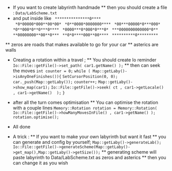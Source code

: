 - If you want to create labyrinth handmade
** then you should create a file  :
``` Data/LabScheme.txt ```
- and put inside like 
``` ***************0****``` <br/>
``` *0*00000*000**00*00*``` 
``` *0**0000*0000000****```
``` *00***00000*0***000*``` 
``` *0**000*0**0***0****``` 
``` *0000***0*000*0***0*``` 
``` ***0000000000000*0**``` 
``` **00000000**00**0***``` 
``` **0*0****000**00****``` 
``` **********0*********``` 

** zeros are roads that makes available to go for your car
** asterics are walls

- Creating a rotation within a travel ;
** You should create Io reminder
``` Io::File::getFile()->set_path( car1.getName() ); ```
** then can seek the moves
``` int counter = 0; ```
``` while ( Map::getLaby()->isAnyOneFinishes()){ ```
``` SetCursorPosition(0, 0); ``` 
``` car._push(Map::getLaby()); ```
``` counter++; ```
``` Map::getLaby()->show_map(car1); ```
``` Io::File::getFile()->seek( ct , car1->getLocale() , car1->getName()  ); ```
```} ```

- after all the turn comes optimisation
** You can optimise the rotation with a couple lines
``` Memory::Rotation rotation = Memory::Rotation( Io::File::getFile()->howManyMovesInFile() , car1->getName() ); ```
``` rotation.optimise(); ```

- All done
- A trick : 
** If you want to make your own labyrinth but want it fast
** you can generate and config by yourself;
``` Map::getLaby()->generateLab(); ```
```	Io::File::getFile()->generateScheme(Map::getLaby()->get_map(),Map::getLaby()->getSize()); ```
** generating scheme will paste labyrinth to Data/LabScheme.txt as zeros and asterics
** then you can change it as you wish

